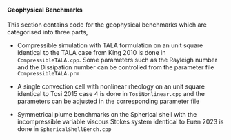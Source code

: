#### Geophysical Benchmarks

This section contains code for the geophysical benchmarks which are categorised into three parts,

* Compressible simulation with TALA formulation on an unit square identical to the TALA case from King 2010 is done in `CompressibleTALA.cpp`. Some parameters such as the Rayleigh number and the Dissipation number can be controlled from the parameter file `CompressibleTALA.prm`

* A single convection cell with nonlinear rheology on an unit square identical to Tosi 2015 case 4 is done in `TosiNonlinear.cpp` and the parameters can be adjusted in the corresponding parameter file

* Symmetrical plume benchmarks on the Spherical shell with the incompressible variable viscous Stokes system identical to Euen 2023 is done in `SphericalShellBench.cpp`
